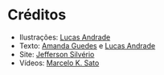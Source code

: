 # Créditos
- Ilustrações: [Lucas Andrade](https://www.instagram.com/lukeraandrade/)
- Texto: [Amanda Guedes](https://www.instagram.com/mandi.guedes/) e [Lucas Andrade](https://www.instagram.com/lukeraandrade/)
- Site: [Jefferson Silvério](https://github.com/jtsilverio/)
- Vídeos: [Marcelo K. Sato](https://www.instagram.com/marceloksato/)
